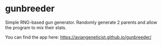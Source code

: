 # gunbreeder
 Simple RNG-based gun generator. Randomly generate 2 parents and allow the program to mix their stats.

You can find the app here: https://aviangeneticist.github.io/gunbreeder/